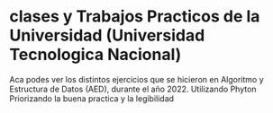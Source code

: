 # clases y Trabajos Practicos de la Universidad (Universidad Tecnologica Nacional)
Aca podes ver los distintos ejercicios que se hicieron en Algoritmo y Estructura de Datos (AED), durante el año 2022.
Utilizando Phyton
Priorizando la buena practica y la legibilidad
